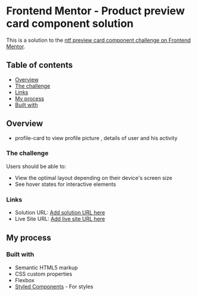 # Frontend Mentor - Product preview card component solution

This is a solution to the [ntf preview card component challenge on Frontend Mentor](https://www.frontendmentor.io/challenges/profile-card-component-cfArpWshJ).

## Table of contents

  - [Overview](#overview)
  - [The challenge](#the-challenge)
  - [Links](#links)
  - [My process](#my-process)
  - [Built with](#built-with)


## Overview

- profile-card to view profile picture , details of user and his activity  

### The challenge

Users should be able to:

- View the optimal layout depending on their device's screen size
- See hover states for interactive elements


### Links

- Solution URL: [Add solution URL here](https://github.com/mohab121/profile-card-component-main.git)
- Live Site URL: [Add live site URL here](https://mohab121.github.io/profile-card-component-main/)

## My process

### Built with

- Semantic HTML5 markup
- CSS custom properties
- Flexbox
- [Styled Components](https://getbootstrap.com/docs/5.2/getting-started/introduction/) - For styles




